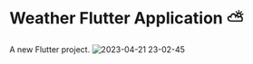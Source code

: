 # Weather Flutter Application ⛅

A new Flutter project.
![2023-04-21 23-02-45](https://user-images.githubusercontent.com/94803483/233725319-0af91991-263f-43b8-aee5-3c5309750ce2.gif)
